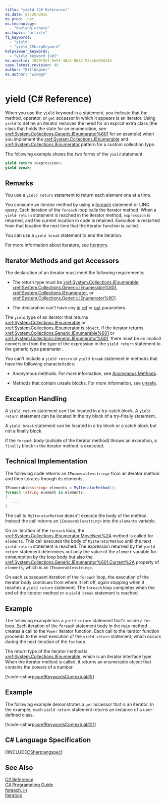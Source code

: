 ```yaml
---
title: "yield (C# Reference)"
ms.date: 07/20/2015
ms.prod: .net
ms.technology: 
  - "devlang-csharp"
ms.topic: "article"
f1_keywords: 
  - "yield"
  - "yield_CSharpKeyword"
helpviewer_keywords: 
  - "yield keyword [C#]"
ms.assetid: 1089194f-9e53-46a2-8642-53ccbe9d414d
caps.latest.revision: 46
author: "BillWagner"
ms.author: "wiwagn"
---
```

# yield (C# Reference)
When you use the `yield` keyword in a statement, you indicate that the method, operator, or `get` accessor in which it appears is an iterator. Using `yield` to define an iterator removes the need for an explicit extra class (the class that holds the state for an enumeration, see <xref:System.Collections.Generic.IEnumerator%601> for an example) when you implement the <xref:System.Collections.IEnumerable> and <xref:System.Collections.IEnumerator> pattern for a custom collection type.  
  
 The following example shows the two forms of the `yield` statement.  
  
```csharp  
yield return <expression>;  
yield break;  
```  
  
## Remarks  
 You use a `yield return` statement to return each element one at a time.  
  
 You consume an iterator method by using a [foreach](../../../csharp/language-reference/keywords/foreach-in.md) statement or LINQ query. Each iteration of the `foreach` loop calls the iterator method. When a `yield return` statement is reached in the iterator method, `expression` is returned, and the current location in code is retained. Execution is restarted from that location the next time that the iterator function is called.  
  
 You can use a `yield break` statement to end the iteration.  
  
 For more information about iterators, see [Iterators](../../iterators.md).  
  
## Iterator Methods and get Accessors  
 The declaration of an iterator must meet the following requirements:  
  
-   The return type must be <xref:System.Collections.IEnumerable>, <xref:System.Collections.Generic.IEnumerable%601>, <xref:System.Collections.IEnumerator>, or <xref:System.Collections.Generic.IEnumerator%601>.  
  
-   The declaration can't have any [in](../../../csharp/language-reference/keywords/in-parameter-modifier.md) [ref](../../../csharp/language-reference/keywords/ref.md) or [out](../../../csharp/language-reference/keywords/out-parameter-modifier.md) parameters.  
  
 The `yield` type of an iterator that returns <xref:System.Collections.IEnumerable> or <xref:System.Collections.IEnumerator> is `object`.  If the iterator returns <xref:System.Collections.Generic.IEnumerable%601> or <xref:System.Collections.Generic.IEnumerator%601>, there must be an implicit conversion from the type of the expression in the `yield return` statement to the generic type parameter .  
  
 You can't include a `yield return` or `yield break` statement in methods that have the following characteristics:  
  
-   Anonymous methods. For more information, see [Anonymous Methods](../../../csharp/programming-guide/statements-expressions-operators/anonymous-methods.md).  
  
-   Methods that contain unsafe blocks. For more information, see [unsafe](../../../csharp/language-reference/keywords/unsafe.md).  
  
## Exception Handling  
 A `yield return` statement can't be located in a try-catch block. A `yield return` statement can be located in the try block of a try-finally statement.  
  
 A `yield break` statement can be located in a try block or a catch block but not a finally block.  
  
 If the `foreach` body (outside of the iterator method) throws an exception, a `finally` block in the iterator method is executed.  
  
## Technical Implementation  
 The following code returns an `IEnumerable<string>` from an iterator method and then iterates through its elements.  
  
```csharp  
IEnumerable<string> elements = MyIteratorMethod();  
foreach (string element in elements)  
{  
   ...  
}  
```  
  
 The call to `MyIteratorMethod` doesn't execute the body of the method. Instead the call returns an `IEnumerable<string>` into the `elements` variable.  
  
 On an iteration of the `foreach` loop, the <xref:System.Collections.IEnumerator.MoveNext%2A> method is called for `elements`. This call executes the body of `MyIteratorMethod` until the next `yield return` statement is reached. The expression returned by the `yield return` statement determines not only the value of the `element` variable for consumption by the loop body but also the <xref:System.Collections.Generic.IEnumerator%601.Current%2A> property of `elements`, which is an `IEnumerable<string>`.  
  
 On each subsequent iteration of the `foreach` loop, the execution of the iterator body continues from where it left off, again stopping when it reaches a `yield return` statement. The `foreach` loop completes when the end of the iterator method or a `yield break` statement is reached.  
  
## Example  
 The following example has a `yield return` statement that's inside a `for` loop. Each iteration of the `foreach` statement body in the `Main` method creates a call to the `Power` iterator function. Each call to the iterator function proceeds to the next execution of the `yield return` statement, which occurs during the next iteration of the `for` loop.  
  
 The return type of the iterator method is <xref:System.Collections.IEnumerable>, which is an iterator interface type. When the iterator method is called, it returns an enumerable object that contains the powers of a number.  
  
 [!code-csharp[csrefKeywordsContextual#5](../../../csharp/language-reference/keywords/codesnippet/CSharp/yield_1.cs)]  
  
## Example  
 The following example demonstrates a `get` accessor that is an iterator. In the example, each `yield return` statement returns an instance of a user-defined class.  
  
 [!code-csharp[csrefKeywordsContextual#21](../../../csharp/language-reference/keywords/codesnippet/CSharp/yield_2.cs)]  
  
## C# Language Specification  
 [!INCLUDE[CSharplangspec](~/includes/csharplangspec-md.md)]  
  
## See Also  
 [C# Reference](../../../csharp/language-reference/index.md)  
 [C# Programming Guide](../../../csharp/programming-guide/index.md)  
 [foreach, in](../../../csharp/language-reference/keywords/foreach-in.md)  
 [Iterators](../../iterators.md)
